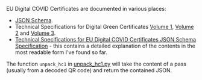 EU Digital COVID Certificates are documented in various places:

- [JSON Schema](https://github.com/ehn-dcc-development/ehn-dcc-schema).
- Technical Specifications for Digital Green Certificates [Volume 1](https://ec.europa.eu/health/sites/default/files/ehealth/docs/digital-green-certificates_v1_en.pdf), [Volume 2](https://ec.europa.eu/health/sites/default/files/ehealth/docs/digital-green-certificates_v2_en.pdf) and [Volume 3](https://ec.europa.eu/health/sites/default/files/ehealth/docs/digital-green-certificates_v3_en.pdf).
- [Technical Specifications for EU Digital COVID Certificates JSON Schema Specification](https://ec.europa.eu/health/sites/default/files/ehealth/docs/covid-certificate_json_specification_en.pdf) - this contains a detailed explanation of the contents in the most readable form I've found so far.

The function `unpack_hc1` in [unpack_hc1.py](unpack_hc1.py) will take the content of a pass (usually from a decoded QR code) and return the contained JSON.